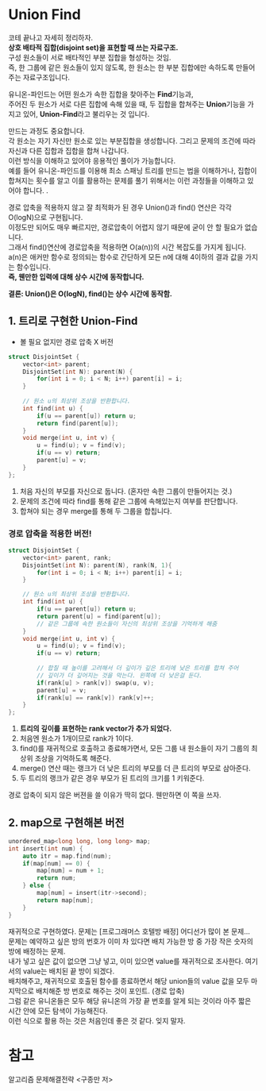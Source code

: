 Union Find
====

코테 끝나고 자세히 정리하자.    
**상호 배타적 집합(disjoint set)을 표현할 때 쓰는 자료구조.**    
구성 원소들이 서로 배타적인 부분 집합을 형성하는 것임.    
즉, 한 그룹에 같은 원소들이 있지 않도록, 한 원소는 한 부분 집합에만 속하도록 만들어 주는 자료구조입니다.    

유니온-파인드는 어떤 원소가 속한 집합을 찾아주는 **Find**기능과,     
주어진 두 원소가 서로 다른 집합에 속해 있을 때, 두 집합을 합쳐주는 **Union**기능을 가지고 있어,
**Union-Find**라고 불리우는 것 입니다.    

만드는 과정도 중요합니다.    
각 원소는 자기 자신만 원소로 있는 부분집합을 생성합니다. 그리고 문제의 조건에 따라 자신과 다른 집합과 집합을 합쳐 나갑니다.    
이런 방식을 이해하고 있어야 응용적인 풀이가 가능합니다.   
예를 들어 유니온-파인드를 이용해 최소 스패닝 트리를 만드는 법을 이해하거나, 집합이 합쳐지는 횟수를 알고 이를 활용하는 문제를 풀기 위해서는 이런 과정들을 이해하고 있어야 합니다.    .    

경로 압축을 적용하지 않고 잘 최적화가 된 경우 Union()과 find() 연산은 각각 O(logN)으로 구현됩니다.    
이정도만 되어도 매우 빠르지만, 경로압축이 어렵지 않기 때문에 굳이 안 할 필요가 없습니다.    
그래서 find()연산에 경로압축을 적용하면 O(a(n))의 시간 복잡도를 가지게 됩니다. a(n)은 애커만 함수로 정의되는 함수로 간단하게 모든 n에 대해 4이하의 결과 값을 가지는 함수입니다.    
**즉, 웬만한 입력에 대해 상수 시간에 동작합니다.**

**결론: Union()은 O(logN), find()는 상수 시간에 동작함.**

## 1. 트리로 구현한 Union-Find

- 볼 필요 없지만 경로 압축 X 버전

```C++
struct DisjointSet {
    vector<int> parent;
    DisjointSet(int N): parent(N) {
        for(int i = 0; i < N; i++) parent[i] = i;
    }
    
    // 원소 u의 최상위 조상을 반환합니다.
    int find(int u) {
        if(u == parent[u]) return u;
        return find(parent[u]);
    }
    void merge(int u, int v) {
        u = find(u); v = find(v);
        if(u == v) return;
        parent[u] = v;
    }
};
```
1. 처음 자신의 부모를 자신으로 둡니다. (혼자만 속한 그룹이 만들어지는 것.)
2. 문제의 조건에 따라 find를 통해 같은 그룹에 속해있는지 여부를 판단합니다.
3. 합쳐야 되는 경우 merge를 통해 두 그룹을 합칩니다.

### 경로 압축을 적용한 버전!
```C++
struct DisjointSet {
    vector<int> parent, rank;
    DisjointSet(int N): parent(N), rank(N, 1){
        for(int i = 0; i < N; i++) parent[i] = i;
    }

    // 원소 u의 최상위 조상을 반환합니다.
    int find(int u) {
        if(u == parent[u]) return u;
        return parent[u] = find(parent[u]);
        // 같은 그룹에 속한 원소들이 자신의 최상위 조상을 기억하게 해줌
    }
    void merge(int u, int v) {
        u = find(u); v = find(v);
        if(u == v) return;
        
        // 합칠 때 높이를 고려해서 더 깊이가 깊은 트리에 낮은 트리를 합쳐 주어
        // 깊이가 더 깊어지는 것을 막는다. 왼쪽에 더 낮은걸 둔다.
        if(rank[u] > rank[v]) swap(u, v);
        parent[u] = v;
        if(rank[u] == rank[v]) rank[v]++;
    }
};

```
1. **트리의 깊이를 표현하는 rank vector가 추가 되었다.**
2. 처음엔 원소가 1개이므로 rank가 1이다.
3. find()를 재귀적으로 호출하고 종료해가면서, 모든 그룹 내 원소들이 자기 그룹의 최상위 조상을 기억하도록 해준다.
4. merge() 연산 때는 랭크가 더 낮은 트리의 부모를 더 큰 트리의 부모로 삼아준다.
5. 두 트리의 랭크가 같은 경우 부모가 된 트리의 크기를 1 키워준다.    

경로 압축이 되지 않은 버젼을 쓸 이유가 딱히 없다. 웬만하면 이 쪽을 쓰자.


## 2. map으로 구현해본 버전
```c++
unordered_map<long long, long long> map;
int insert(int num) {
    auto itr = map.find(num);
    if(map[num] == 0) {
        map[num] = num + 1;
        return num;
    } else {
        map[num] = insert(itr->second);
        return map[num];
    }
}

```
    
재귀적으로 구현하였다. 문제는 [프로그래머스 호텔방 배정] 어디선가 많이 본 문제...    
문제는 예약하고 싶은 방의 번호가 이미 차 있다면 배치 가능한 방 중 가장 작은 숫자의 방에 배정하는 문제.       
내가 넣고 싶은 값이 없으면 그냥 넣고, 이미 있으면 value를 재귀적으로 조사한다. 여기서의 value는 배치된 끝 방이 되겠다.    
배치해주고, 재귀적으로 호출된 함수를 종료하면서 해당 union들의 value 값을 모두 마지막으로 배치해준 방 번호로 해주는 것이 포인트. (경로 압축)    
그럼 같은 유니온들은 모두 해당 유니온의 가장 끝 번호를 알게 되는 것이라 아주 짧은 시간 안에 모든 탐색이 가능해진다.    
이런 식으로 활용 하는 것은 처음인데 좋은 것 같다. 잊지 말자.




참고
====
알고리즘 문제해결전략 <구종만 저>

